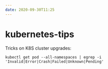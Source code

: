 ```yaml
---
date: 2020-09-30T11:25
---
```


# kubernetes-tips

Tricks on K8S cluster upgrades:


```
kubectl get pod --all-namespaces | egrep -i 'Invalid|Error|Crash|Failed|Unknown|Pending'
```

